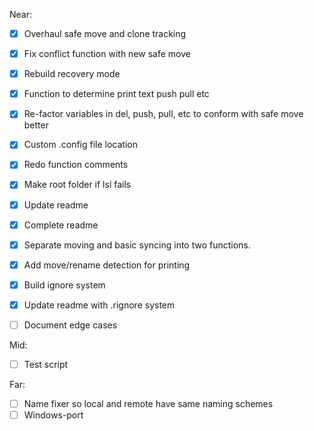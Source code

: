 Near:
- [x] Overhaul safe move and clone tracking
- [x] Fix conflict function with new safe move
- [x] Rebuild recovery mode
- [x] Function to determine print text push pull etc
- [x] Re-factor variables in del, push, pull, etc to conform with safe move better
- [x] Custom .config file location
- [x] Redo function comments 
- [x] Make root folder if lsl fails
- [x] Update readme
- [x] Complete readme
- [x] Separate moving and basic syncing into two functions.
- [x] Add move/rename detection for printing
- [x] Build ignore system
- [x] Update readme with .rignore system
- [ ] Document edge cases


Mid:
- [ ] Test script


Far:
- [ ] Name fixer so local and remote have same naming schemes
- [ ] Windows-port